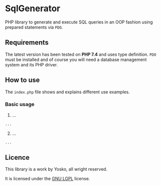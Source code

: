 SqlGenerator
=====

PHP library to generate and execute SQL queries in an OOP fashion using prepared statements via ```PDO```.

## Requirements

The latest version has been tested on **PHP 7.4** and uses type definition. ```PDO``` must be installed and of course you will need a database management system and its PHP driver.

## How to use

The ```index.php``` file shows and explains different use examples.

### Basic usage

1. ...

  ```php
  ...
  ```
2. ...

  ```php
  ...
  ```

## Licence

This library is a work by Yosko, all wright reserved.

It is licensed under the [GNU LGPL](http://www.gnu.org/licenses/lgpl.html) license.

